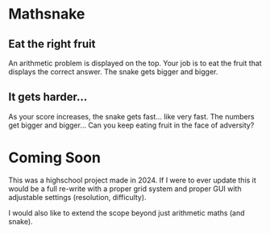 # Mathsnake
## Eat the right fruit
An arithmetic problem is displayed on the top. Your job is to eat the fruit that displays the correct answer. The snake gets bigger and bigger.

## It gets harder...
As your score increases, the snake gets fast... like very fast. The numbers get bigger and bigger... Can you keep eating fruit in the face of adversity?





# Coming Soon
This was a highschool project made in 2024. If I were to ever update this it would be a full re-write with a proper grid system and proper GUI with adjustable settings (resolution, difficulty).

I would also like to extend the scope beyond just arithmetic maths (and snake). 

